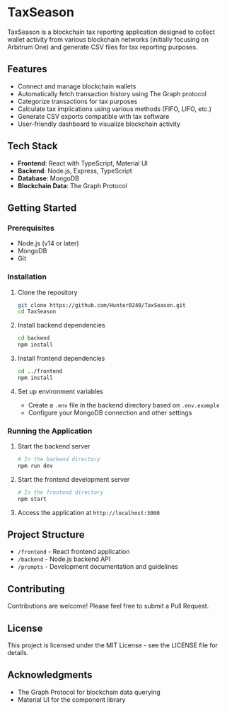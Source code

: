 # TaxSeason

TaxSeason is a blockchain tax reporting application designed to collect wallet activity from various blockchain networks (initially focusing on Arbitrum One) and generate CSV files for tax reporting purposes.

## Features

- Connect and manage blockchain wallets
- Automatically fetch transaction history using The Graph protocol
- Categorize transactions for tax purposes
- Calculate tax implications using various methods (FIFO, LIFO, etc.)
- Generate CSV exports compatible with tax software
- User-friendly dashboard to visualize blockchain activity

## Tech Stack

- **Frontend**: React with TypeScript, Material UI
- **Backend**: Node.js, Express, TypeScript
- **Database**: MongoDB
- **Blockchain Data**: The Graph Protocol

## Getting Started

### Prerequisites

- Node.js (v14 or later)
- MongoDB
- Git

### Installation

1. Clone the repository
   ```bash
   git clone https://github.com/Hunter0240/TaxSeason.git
   cd TaxSeason
   ```

2. Install backend dependencies
   ```bash
   cd backend
   npm install
   ```

3. Install frontend dependencies
   ```bash
   cd ../frontend
   npm install
   ```

4. Set up environment variables
   - Create a `.env` file in the backend directory based on `.env.example`
   - Configure your MongoDB connection and other settings

### Running the Application

1. Start the backend server
   ```bash
   # In the backend directory
   npm run dev
   ```

2. Start the frontend development server
   ```bash
   # In the frontend directory
   npm start
   ```

3. Access the application at `http://localhost:3000`

## Project Structure

- `/frontend` - React frontend application
- `/backend` - Node.js backend API
- `/prompts` - Development documentation and guidelines

## Contributing

Contributions are welcome! Please feel free to submit a Pull Request.

## License

This project is licensed under the MIT License - see the LICENSE file for details.

## Acknowledgments

- The Graph Protocol for blockchain data querying
- Material UI for the component library 